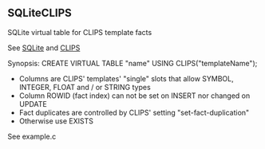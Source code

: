 ## SQLiteCLIPS
SQLite virtual table for CLIPS template facts

See [SQLite](https://sqlite.org) and [CLIPS](https://clipsrules.net)

Synopsis: CREATE VIRTUAL TABLE "name" USING CLIPS("templateName");

* Columns are CLIPS' templates' "single" slots that allow SYMBOL, INTEGER, FLOAT and / or STRING types
* Column ROWID (fact index) can not be set on INSERT nor changed on UPDATE
* Fact duplicates are controlled by CLIPS' setting "set-fact-duplication"
* Otherwise use EXISTS

See example.c
